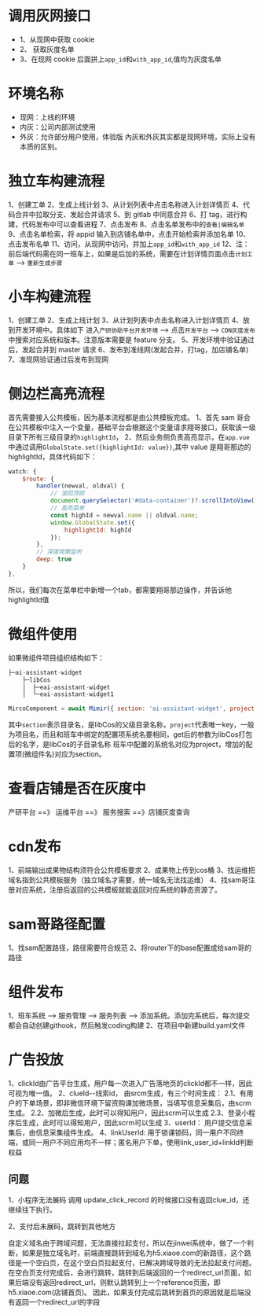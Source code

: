 # 调用灰网接口

- 1、从现网中获取 cookie
- 2、 获取灰度名单
- 3、在现网 cookie 后面拼上`app_id`和`with_app_id`,值均为灰度名单

# 环境名称

- 现网：上线的环境
- 内灰：公司内部测试使用
- 外灰：允许部分用户使用，体验版
  內灰和外灰其实都是现网环境，实际上没有本质的区别。

# 独立车构建流程

1、创建工单
2、生成上线计划
3、从计划列表中点击名称进入计划详情页
4、代码合并中拉取分支、发起合并请求
5、到 gitlab 中同意合并
6、打 tag，进行构建，代码发布中可以查看进程
7、点击发布
8、点击名单发布中的`查看|编辑名单`
9、点击名单检索，将 appid 输入到店铺名单中，点击开始检索并添加名单
10、点击发布名单
11、访问，从现网中访问，并加上`app_id`和`with_app_id`
12、注：前后端代码需在同一班车上，如果是后加的系统，需要在计划详情页面点击`计划工单` --> `重新生成步骤`

# 小车构建流程

1、创建工单
2、生成上线计划
3、从计划列表中点击名称进入计划详情页
4、放到开发环境中。具体如下 进入`产研协助平台开发环境` --> 点击`开发平台` --> `CDN灰度发布`中搜索对应系统和版本。注意版本需要是 feature 分支。
5、开发环境中验证通过后，发起合并到 master 请求
6、发布到准线网(发起合并，打tag，加店铺名单)
7、准现网验证通过后发布到现网

# 侧边栏高亮流程

首先需要接入公共模板，因为基本流程都是由公共模板完成。
1、首先 sam 哥会在公共模板中注入一个变量，基础平台会根据这个变量请求翔哥接口，获取该一级目录下所有三级目录的`highlightId`，
2、然后业务侧负责高亮显示，在`app.vue`中通过调用`GlobalState.set({highlightId: value})`,其中 value 是翔哥那边的 highlightId，具体代码如下：

```js
watch: {
    $route: {
        handler(newval, oldval) {
            // 滚回顶部
            document.querySelector('#data-container')?.scrollIntoView();
            // 高亮菜单
            const highId = newval.name || oldval.name;
            window.GlobalState.set({
                highlightId: highId
            });
        },
        // 深度观察监听
        deep: true
    }
},
```
所以，我们每次在菜单栏中新增一个tab，都需要翔哥那边操作，并告诉他highlightId值

# 微组件使用
如果微组件项目组织结构如下：
```js
├─ai-assistant-widget
    ├─libCos
    │  ├─eai-assistant-widget
    │  └─eai-assistant-widget1
```
```js
MircoComponent = await Mimir({ section: 'ai-assistant-widget', project: 'project_name' })?.get('eai-assistant-widget');
```

其中`section`表示目录名，是libCos的父级目录名称，`project`代表唯一key，一般为项目名，而且和班车中绑定的配置项系统名要相同，get后的参数为libCos打包后的名字，是libCos的子目录名称
班车中配置的系统名对应为project，增加的配置项(微组件名)对应为section。

# 查看店铺是否在灰度中
产研平台 ==》 运维平台 ==》 服务搜索 ==》店铺灰度查询


# cdn发布
1、前端输出成果物结构须符合公共模板要求
2、成果物上传到cos桶
3、找运维把域名指到公共模板服务（独立域名才需要，统一域名无法找运维）
4、找sam哥注册对应系统，注册后返回的公共模板就能返回对应系统的静态资源了。 


# sam哥路径配置
1、找sam配置路径，路径需要符合规范
2、将router下的base配置成给sam哥的路径

# 组件发布
1、班车系统 --> 服务管理 --> 服务列表 --> 添加系统。添加完系统后，每次提交都会自动创建githook，然后触发coding构建
2、在项目中新建build.yaml文件

# 广告投放
1、clickId由广告平台生成，用户每一次进入广告落地页的clickId都不一样，因此可视为唯一值。
2、clueId--线索id， 由srcm生成，有三个时间生成：
    2.1、有用户的下单场景，即非微信环境下留资购课加微场景，当填写信息采集后，由scrm生成。
    2.2、加微后生成，此时可以得知用户，因此scrm可以生成
    2.3、登录小程序后生成，此时可以得知用户，因此scrm可以生成
3、userId： 用户提交信息采集后，由信息采集组件生成。
4、linkUserId: 用于锁课锁码，同一用户不同终端，或同一用户不同应用均不一样；匿名用户下单，使用link_user_id+linkId判断权益

## 问题
1、小程序无法展码
调用 update_click_record 的时候接口没有返回clue_id，还继续往下执行。

2、支付后未展码，跳转到其他地方

自定义域名由于跨域问题，无法直接拉起支付，所以在jinwei系统中，做了一个判断，如果是独立域名时，前端直接跳转到域名为h5.xiaoe.com的新路径，这个路径是一个空白页，在这个空白页拉起支付，已解决跨域导致的无法拉起支付问题。
在空白页支付完成后，会进行跳转，跳转到后端返回的一个redirect_url页面，如果后端没有返回redirect_url，则默认跳转到上一个reference页面，即h5.xiaoe.com(店铺首页)。
因此，如果支付完成后跳转到首页的原因就是后端没有返回一个redirect_url的字段